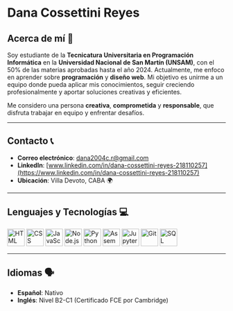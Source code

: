 # Dana Cossettini Reyes

## Acerca de mí 🤔

Soy estudiante de la **Tecnicatura Universitaria en Programación Informática** en la **Universidad Nacional de San Martín (UNSAM)**, con el 50% de las materias aprobadas hasta el año 2024. Actualmente, me enfoco en aprender sobre **programación** y **diseño web**. Mi objetivo es unirme a un equipo donde pueda aplicar mis conocimientos, seguir creciendo profesionalmente y aportar soluciones creativas y eficientes.

Me considero una persona **creativa**, **comprometida** y **responsable**, que disfruta trabajar en equipo y enfrentar desafíos.

---

## Contacto 📞

- **Correo electrónico**: [dana2004c.r@gmail.com](mailto:dana2004c.r@gmail.com)
- **LinkedIn**: [www.linkedin.com/in/dana-cossettini-reyes-218110257](https://www.linkedin.com/in/dana-cossettini-reyes-218110257)
- **Ubicación**: Villa Devoto, CABA 🌍

---

## Lenguajes y Tecnologías 💻

<img src="https://upload.wikimedia.org/wikipedia/commons/thumb/2/23/HTML5_logo_and_wordmark.svg/512px-HTML5_logo_and_wordmark.svg.png" alt="HTML" width="40"/>
<img src="https://upload.wikimedia.org/wikipedia/commons/6/62/CSS3_logo.svg" alt="CSS" width="40"/>
<img src="https://upload.wikimedia.org/wikipedia/commons/6/6a/JavaScript-logo.png" alt="JavaScript" width="40"/>
<img src="https://upload.wikimedia.org/wikipedia/commons/d/d9/Node.js_logo.svg" alt="Node.js" width="40"/>
<img src="https://upload.wikimedia.org/wikipedia/commons/c/c3/Python-logo-notext.svg" alt="Python" width="40"/>
<img src="https://upload.wikimedia.org/wikipedia/commons/a/a2/Assembly_language_icon.svg" alt="Assembler" width="40"/>
<img src="https://upload.wikimedia.org/wikipedia/commons/thumb/3/3a/Jupyter_logo.svg/512px-Jupyter_logo.svg.png" alt="Jupyter" width="40"/>
<img src="https://upload.wikimedia.org/wikipedia/commons/a/a7/Git-Logo.svg" alt="Git" width="40"/>
<img src="https://upload.wikimedia.org/wikipedia/commons/0/01/SQL-Logo.svg" alt="SQL" width="40"/>

---

## Idiomas 🗣️

- **Español**: Nativo
- **Inglés**: Nivel B2-C1 (Certificado FCE por Cambridge)
